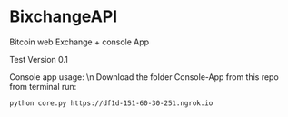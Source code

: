 # BixchangeAPI
Bitcoin web Exchange + console App


Test Version 0.1


Console app usage: \n
Download the folder Console-App from this repo
from terminal run:
```
python core.py https://df1d-151-60-30-251.ngrok.io
```
